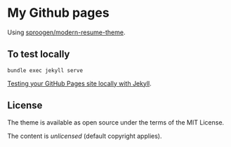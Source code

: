 # My Github pages

Using [sproogen/modern-resume-theme](https://github.com/sproogen/modern-resume-theme).

## To test locally

    bundle exec jekyll serve
    
[Testing your GitHub Pages site locally with Jekyll](https://docs.github.com/en/github/working-with-github-pages/testing-your-github-pages-site-locally-with-jekyll).

## License

The theme is available as open source under the terms of the MIT License.

The content is *unlicensed* (default copyright applies).
